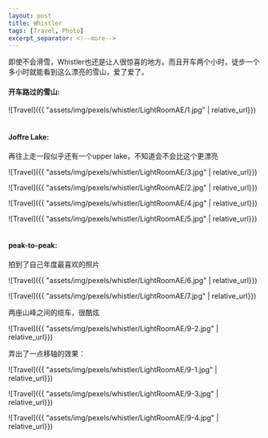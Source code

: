 ```yaml
---
layout: post
title: Whistler
tags: [Travel, Photo]
excerpt_separator: <!--more-->
---
```


即使不会滑雪，Whistler也还是让人很惊喜的地方。而且开车两个小时，徒步一个多小时就能看到这么漂亮的雪山，爱了爱了。<br/>   
<!--more-->
  
#### 开车路过的雪山:  
![Travel]({{ "assets/img/pexels/whistler/LightRoomAE/1.jpg" | relative_url}})
<br/> 
<br/> 

#### Joffre Lake:  
再往上走一段似乎还有一个upper lake，不知道会不会比这个更漂亮

![Travel]({{ "assets/img/pexels/whistler/LightRoomAE/3.jpg" | relative_url}})

![Travel]({{ "assets/img/pexels/whistler/LightRoomAE/2.jpg" | relative_url}})

![Travel]({{ "assets/img/pexels/whistler/LightRoomAE/4.jpg" | relative_url}})

![Travel]({{ "assets/img/pexels/whistler/LightRoomAE/5.jpg" | relative_url}})
<br/> 
<br/> 

#### peak-to-peak:   
拍到了自己年度最喜欢的照片    

![Travel]({{ "assets/img/pexels/whistler/LightRoomAE/6.jpg" | relative_url}})

![Travel]({{ "assets/img/pexels/whistler/LightRoomAE/7.jpg" | relative_url}})

两座山峰之间的缆车，很酷炫

![Travel]({{ "assets/img/pexels/whistler/LightRoomAE/9-2.jpg" | relative_url}})

弄出了一点移轴的效果：

![Travel]({{ "assets/img/pexels/whistler/LightRoomAE/9-1.jpg" | relative_url}})

![Travel]({{ "assets/img/pexels/whistler/LightRoomAE/9-3.jpg" | relative_url}})

![Travel]({{ "assets/img/pexels/whistler/LightRoomAE/9-4.jpg" | relative_url}})
<br/> 


